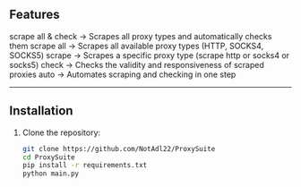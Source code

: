 ## Features

scrape all & check → Scrapes all proxy types and automatically checks them
scrape all → Scrapes all available proxy types (HTTP, SOCKS4, SOCKS5)
scrape <type> → Scrapes a specific proxy type (scrape http or socks4 or socks5)
check <type> → Checks the validity and responsiveness of scraped proxies
auto <type> → Automates scraping and checking in one step

---

## Installation

1. Clone the repository:
   ```bash
   git clone https://github.com/NotAdl22/ProxySuite
   cd ProxySuite
   pip install -r requirements.txt
   python main.py

